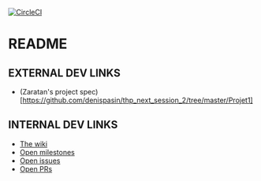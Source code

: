 [![CircleCI](https://circleci.com/gh/ocardinaux/thp_next_kitten_project.svg?style=svg)](https://circleci.com/gh/ocardinaux/thp_next_kitten_project)

# README

## EXTERNAL DEV LINKS

* (Zaratan's project spec)[https://github.com/denispasin/thp_next_session_2/tree/master/Projet1]

## INTERNAL DEV LINKS

* [The wiki](https://github.com/ocardinaux/thp_next_kitten_project/wiki)
* [Open milestones](https://github.com/ocardinaux/thp_next_kitten_project/milestones?direction=asc&sort=due_date)
* [Open issues](https://github.com/ocardinaux/thp_next_kitten_project/issues?q=is%3Aissue+is%3Aopen+sort%3Aupdated-desc)
* [Open PRs](https://github.com/ocardinaux/thp_next_kitten_project/pulls?q=is%3Apr+is%3Aopen)

